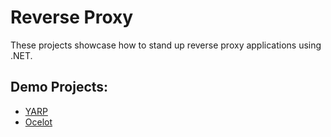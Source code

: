 # Reverse Proxy

These projects showcase how to stand up reverse proxy applications using .NET.

## Demo Projects:

* [YARP](https://github.com/microsoft/reverse-proxy)
* [Ocelot](https://github.com/ThreeMammals/Ocelot)